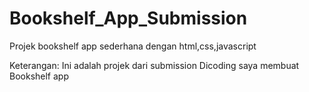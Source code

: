 # Bookshelf_App_Submission
Projek bookshelf app sederhana dengan html,css,javascript

Keterangan: 
Ini adalah projek dari submission Dicoding saya membuat Bookshelf app
